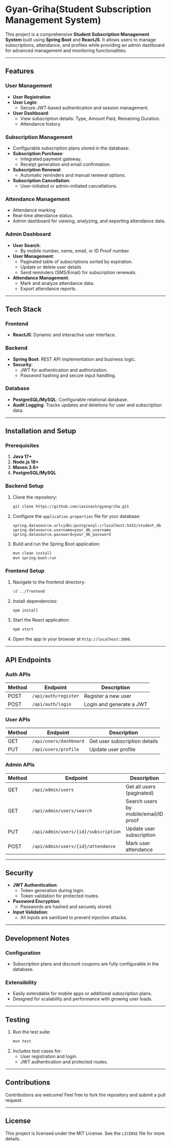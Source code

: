 # **Gyan-Griha**(Student Subscription Management System)

This project is a comprehensive **Student Subscription Management System** built using **Spring Boot** and **ReactJS**. It allows users to manage subscriptions, attendance, and profiles while providing an admin dashboard for advanced management and monitoring functionalities.

---

## **Features**

### **User Management**
- **User Registration**
- **User Login**: 
  - Secure JWT-based authentication and session management.
- **User Dashboard**: 
  - View subscription details: Type, Amount Paid, Remaining Duration.
  - Attendance history.

### **Subscription Management**
- Configurable subscription plans stored in the database:
- **Subscription Purchase**:
  - Integrated payment gateway.
  - Receipt generation and email confirmation.
- **Subscription Renewal**:
  - Automatic reminders and manual renewal options.
- **Subscription Cancellation**:
  - User-initiated or admin-initiated cancellations.

### **Attendance Management**
- Attendance marking
- Real-time attendance status.
- Admin dashboard for viewing, analyzing, and exporting attendance data.

### **Admin Dashboard**
- **User Search**:
  - By mobile number, name, email, or ID Proof number.
- **User Management**:
  - Paginated table of subscriptions sorted by expiration.
  - Update or delete user details
  - Send reminders (SMS/Email) for subscription renewals.
- **Attendance Management**:
  - Mark and analyze attendance data.
  - Export attendance reports.

---

## **Tech Stack**

### **Frontend**
- **ReactJS**: Dynamic and interactive user interface.

### **Backend**
- **Spring Boot**: REST API implementation and business logic.
- **Security**: 
  - JWT for authentication and authorization.
  - Password hashing and secure input handling.

### **Database**
- **PostgreSQL/MySQL**: Configurable relational database.
- **Audit Logging**: Tracks updates and deletions for user and subscription data.

---

## **Installation and Setup**

### **Prerequisites**
1. **Java 17+**
2. **Node.js 18+**
3. **Maven 3.6+**
4. **PostgreSQL/MySQL**

### **Backend Setup**
1. Clone the repository:
   ```bash
   git clone https://github.com/iavinash/gyangriha.git
   ```
2. Configure the `application.properties` file for your database:
   ```properties
   spring.datasource.url=jdbc:postgresql://localhost:5432/student_db
   spring.datasource.username=your_db_username
   spring.datasource.password=your_db_password
   ```
3. Build and run the Spring Boot application:
   ```bash
   mvn clean install
   mvn spring-boot:run
   ```

### **Frontend Setup**
1. Navigate to the frontend directory:
   ```bash
   cd ../frontend
   ```
2. Install dependencies:
   ```bash
   npm install
   ```
3. Start the React application:
   ```bash
   npm start
   ```
4. Open the app in your browser at `http://localhost:3000`.

---

## **API Endpoints**

### **Auth APIs**
| Method | Endpoint             | Description               |
|--------|-----------------------|---------------------------|
| POST   | `/api/auth/register` | Register a new user       |
| POST   | `/api/auth/login`    | Login and generate a JWT  |

### **User APIs**
| Method | Endpoint                       | Description                    |
|--------|---------------------------------|--------------------------------|
| GET    | `/api/users/dashboard`         | Get user subscription details |
| PUT    | `/api/users/profile`           | Update user profile           |

### **Admin APIs**
| Method | Endpoint                             | Description                                   |
|--------|-------------------------------------|----------------------------------------------|
| GET    | `/api/admin/users`                  | Get all users (paginated)                   |
| GET    | `/api/admin/users/search`           | Search users by mobile/email/ID proof        |
| PUT    | `/api/admin/users/{id}/subscription`| Update user subscription                    |
| POST   | `/api/admin/users/{id}/attendance`  | Mark user attendance                        |

---

## **Security**
- **JWT Authentication**:
  - Token generation during login.
  - Token validation for protected routes.
- **Password Encryption**:
  - Passwords are hashed and securely stored.
- **Input Validation**:
  - All inputs are sanitized to prevent injection attacks.

---

## **Development Notes**
### **Configuration**
- Subscription plans and discount coupons are fully configurable in the database.

### **Extensibility**
- Easily extendable for mobile apps or additional subscription plans.
- Designed for scalability and performance with growing user loads.

---

## **Testing**

1. Run the test suite:
   ```bash
   mvn test
   ```
2. Includes test cases for:
   - User registration and login.
   - JWT authentication and protected routes.

---

## **Contributions**
Contributions are welcome! Feel free to fork the repository and submit a pull request.

---

## **License**
This project is licensed under the MIT License. See the `LICENSE` file for more details.
